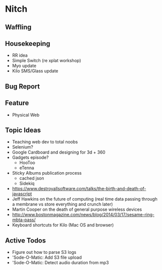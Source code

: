 Nitch
=====

## Waffling

## Housekeeping

* RR idea
* Simple Switch (re xplat workshop)
* Myo update
* Kilo SMS/Glass update

## Bug Report

## Feature

* Physical Web

## Topic Ideas

* Teaching web dev to total noobs
* Selenium?
* Google Cardboard and designing for 3d + 360
* Gadgets episode?
    * HooToo
    * eTenna
* Sticky Albums publication process
    * cached json
    * Sidekiq
* https://www.destroyallsoftware.com/talks/the-birth-and-death-of-javascript
* Jeff Hawkins on the future of computing (real time data passing through a membrane vs store everything and crunch later)
* Martin Cooper on the death of general purpose wireless devices
* http://www.bostonmagazine.com/news/blog/2014/03/17/sesame-ring-mbta-pass/
* Keyboard shortcuts for Kilo (Mac OS and browser)

## Active Todos

* Figure out how to parse S3 logs
* 'Sode-O-Matic: Add S3 file upload
* 'Sode-O-Matic: Detect audio duration from mp3

